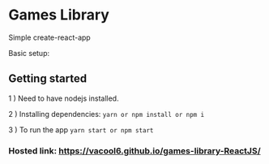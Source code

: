 # Games Library 

Simple create-react-app

Basic setup:

## Getting started

1 ) Need to have nodejs installed.

2 ) Installing dependencies: `yarn or npm install or npm i`

3 ) To run the app `yarn start or npm start`

### Hosted link: https://vacool6.github.io/games-library-ReactJS/
